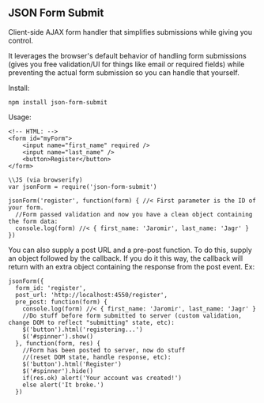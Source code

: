 ##  JSON Form Submit

Client-side AJAX form handler that simplifies submissions while giving you control.

It leverages the browser's default behavior of handling form submissions (gives you free validation/UI for things like email or required fields) while preventing the actual form submission so you can handle that yourself. 


Install: 
```
npm install json-form-submit
```


Usage:

```
<!-- HTML: -->
<form id="myForm">
    <input name="first_name" required />
    <input name="last_name" />
    <button>Register</button>                
</form>
```

```
\\JS (via browserify)
var jsonForm = require('json-form-submit')

jsonForm('register', function(form) { //< First parameter is the ID of your form.
  //Form passed validation and now you have a clean object containing the form data:  
  console.log(form) //< { first_name: 'Jaromir', last_name: 'Jagr' }    
})

```

You can also supply a post URL and a pre-post function.  To do this, supply an object followed by the callback.  If you do it this way, the callback will return with an extra object containing the response from the post event.  Ex: 

```
jsonForm({
  form_id: 'register', 
  post_url: 'http://localhost:4550/register', 
  pre_post: function(form) {
    console.log(form) //< { first_name: 'Jaromir', last_name: 'Jagr' }    
    //Do stuff before form submitted to server (custom validation, change DOM to reflect "submitting" state, etc):
    $('button').html('registering...')
    $('#spinner').show()
  }, function(form, res) {
    //Form has been posted to server, now do stuff
    //(reset DOM state, handle response, etc):
    $('button').html('Register')
    $('#spinner').hide()
    if(res.ok) alert('Your account was created!')
    else alert('It broke.')
  })
```

